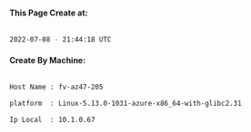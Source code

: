 
   
#### This Page Create at:

```bash

2022-07-08 - 21:44:18 UTC

```

#### Create By Machine:

```bash

Host Name : fv-az47-205

platform  : Linux-5.13.0-1031-azure-x86_64-with-glibc2.31

Ip Local  : 10.1.0.67

```

